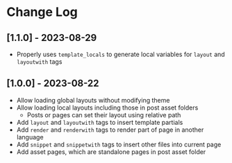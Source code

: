 # Change Log

## [1.1.0] - 2023-08-29

- Properly uses `template_locals` to generate local variables for `layout` and `layoutwith` tags

## [1.0.0] - 2023-08-22

- Allow loading global layouts without modifying theme
- Allow loading local layouts including those in post asset folders
  - Posts or pages can set their layout using relative path
- Add `layout` and `layoutwith` tags to insert template partials
- Add `render` and `renderwith` tags to render part of page in another language
- Add `snippet` and `snippetwith` tags to insert other files into current page
- Add asset pages, which are standalone pages in post asset folder
